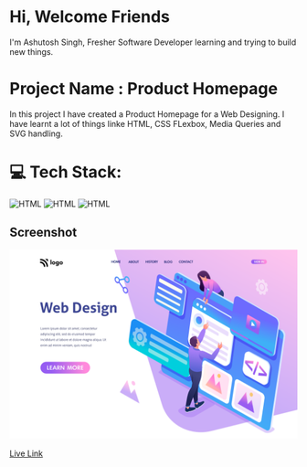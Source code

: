 # Hi, Welcome Friends

I'm Ashutosh Singh, Fresher Software Developer learning and trying to build new things.

# Project Name : Product Homepage

In this project I have created a Product Homepage for a Web Designing. I have learnt a lot of things linke HTML, CSS FLexbox, Media Queries and SVG handling.

# 💻 Tech Stack:

![HTML](https://img.shields.io/badge/-HTML-blue)
![HTML](https://img.shields.io/badge/-CSS-orange)
![HTML](https://img.shields.io/badge/-Media%20Querie-lightgrey)

## Screenshot

![](./8.png)

[Live Link](https://beautiful-swan-85b60d.netlify.app/)

